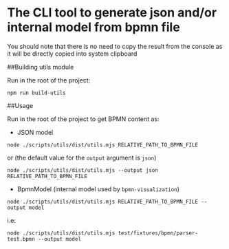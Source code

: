 # The CLI tool to generate json and/or internal model from bpmn file
You should note that there is no need to copy the result from the console as it will be directly copied into system clipboard

##Building utils module

Run in the root of the project:

```npm run build-utils```

##Usage

Run in the root of the project to get BPMN content as:

-  JSON model

```node ./scripts/utils/dist/utils.mjs RELATIVE_PATH_TO_BPMN_FILE```

or (the default value for the `output` argument is `json`)

```node ./scripts/utils/dist/utils.mjs --output json RELATIVE_PATH_TO_BPMN_FILE```

- BpmnModel (internal model used by `bpmn-visualization`)

```node ./scripts/utils/dist/utils.mjs RELATIVE_PATH_TO_BPMN_FILE --output model```

i.e:

```node ./scripts/utils/dist/utils.mjs test/fixtures/bpmn/parser-test.bpmn --output model```
